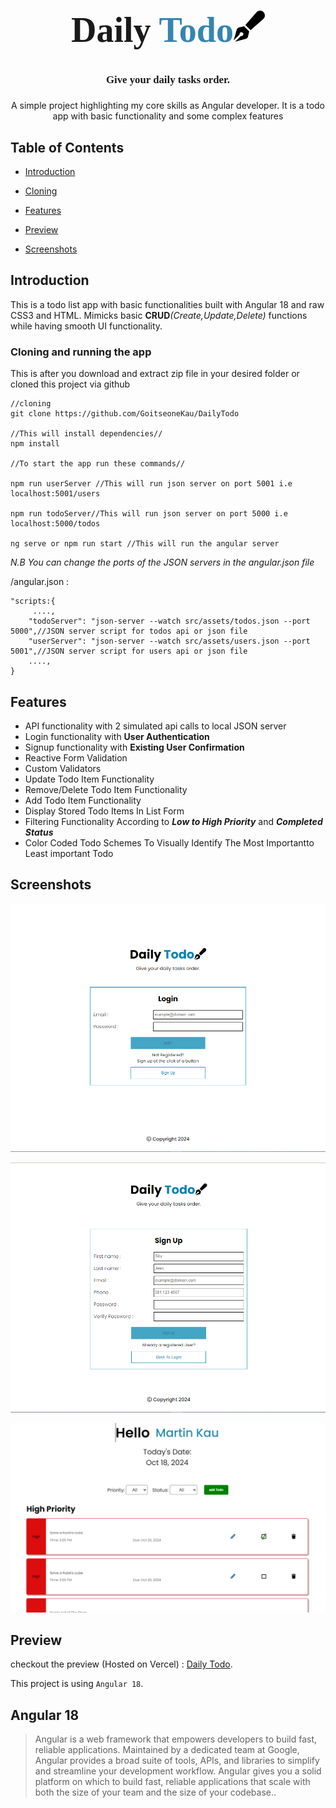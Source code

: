 <link rel="preconnect" href="https://fonts.googleapis.com">
<link rel="preconnect" href="https://fonts.gstatic.com" crossorigin>
<link href="https://fonts.googleapis.com/css2?family=Poppins:ital,wght@0,100;0,200;0,300;0,400;0,500;0,600;0,700;0,800;0,900;1,100;1,200;1,300;1,400;1,500;1,600;1,700;1,800;1,900&family=Roboto:ital,wght@0,100;0,300;0,400;0,500;0,700;0,900;1,100;1,300;1,400;1,500;1,700;1,900&display=swap" rel="stylesheet">

<h1 align="center" style="font-family:Poppins;font-size:4em"> Daily <span style="color:rgb(52, 133, 177)">Todo</span><span><svg xmlns="http://www.w3.org/2000/svg" height="50" width="50" viewBox="0 0 512 512"><!--!Font Awesome Free 6.6.0 by @fontawesome - https://fontawesome.com License - https://fontawesome.com/license/free Copyright 2024 Fonticons, Inc.--><path d="M373.5 27.1C388.5 9.9 410.2 0 433 0c43.6 0 79 35.4 79 79c0 22.8-9.9 44.6-27.1 59.6L277.7 319l-10.3-10.3-64-64L193 234.3 373.5 27.1zM170.3 256.9l10.4 10.4 64 64 10.4 10.4-19.2 83.4c-3.9 17.1-16.9 30.7-33.8 35.4L24.3 510.3l95.4-95.4c2.6 .7 5.4 1.1 8.3 1.1c17.7 0 32-14.3 32-32s-14.3-32-32-32s-32 14.3-32 32c0 2.9 .4 5.6 1.1 8.3L1.7 487.6 51.5 310c4.7-16.9 18.3-29.9 35.4-33.8l83.4-19.2z"/></svg></span> 
</h1>
<h4 align="center" style="font-family:Poppins;font-size:1.2em;margin-top:20px">Give your daily tasks order.</h4>
<p align="center">A simple project highlighting my core skills as Angular developer. It is a todo app with basic functionality and some complex features</p>


## Table of Contents

* [Introduction](#introduction)

* [Cloning](#cloning-and-running-the-app)

* [Features](#features)

* [Preview](#preview)

* [Screenshots](#screenshots)




## Introduction
This is a todo list app with basic functionalities built with Angular 18 and raw CSS3 and HTML.
Mimicks basic **CRUD**_(Create,Update,Delete)_ functions while having smooth UI functionality.







### Cloning and running the app
This is after you download and extract zip file in your desired folder or cloned this project via github
```
//cloning
git clone https://github.com/GoitseoneKau/DailyTodo

//This will install dependencies//
npm install 

//To start the app run these commands//

npm run userServer //This will run json server on port 5001 i.e localhost:5001/users

npm run todoServer//This will run json server on port 5000 i.e localhost:5000/todos

ng serve or npm run start //This will run the angular server
```

*N.B You can change the ports of the JSON servers in the angular.json file*

/angular.json :
```
"scripts:{
     ....,
    "todoServer": "json-server --watch src/assets/todos.json --port 5000",//JSON server script for todos api or json file
    "userServer": "json-server --watch src/assets/users.json --port 5001",//JSON server script for users api or json file
    ....,
}
```
## Features

* API functionality with 2 simulated api calls to local JSON server
* Login functionality with **User Authentication**
* Signup functionality with **Existing User Confirmation**
* Reactive Form Validation
* Custom Validators
* Update Todo Item Functionality
* Remove/Delete Todo Item Functionality
* Add Todo Item Functionality
* Display Stored Todo Items In List Form
* Filtering Functionality According to *__Low to High Priority__* and *__Completed Status__*
* Color Coded Todo Schemes To Visually Identify The Most Importantto Least important Todo

## Screenshots


![Login Screen](/src/assets/images/login.PNG)

![Registration Screen](/src/assets/images/registration.PNG)

![Todo Screen](/src/assets/images/filter.PNG)

## Preview

checkout the preview (Hosted on Vercel) : [Daily Todo](https://daily-todo-one.vercel.app/).

This project is using `Angular 18`.

## Angular 18

> Angular is a web framework that empowers developers to build fast, reliable applications.
Maintained by a dedicated team at Google, Angular provides a broad suite of tools, APIs, and libraries to simplify and streamline your development workflow. Angular gives you a solid platform on which to build fast, reliable applications that scale with both the size of your team and the size of your codebase..
>
